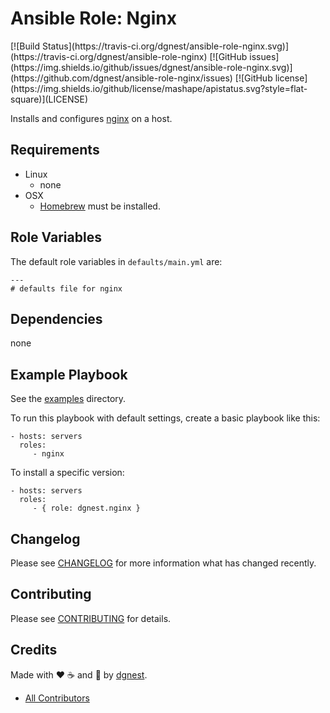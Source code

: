 # Ansible Role: Nginx

<span class="badges" align="center">
[![Build Status](https://travis-ci.org/dgnest/ansible-role-nginx.svg)](https://travis-ci.org/dgnest/ansible-role-nginx)
[![GitHub issues](https://img.shields.io/github/issues/dgnest/ansible-role-nginx.svg)](https://github.com/dgnest/ansible-role-nginx/issues)
[![GitHub license](https://img.shields.io/github/license/mashape/apistatus.svg?style=flat-square)](LICENSE)
</span>


Installs and configures [nginx][link-nginx] on a host.

## Requirements

 - Linux
   - none
 - OSX
   - [Homebrew][link-brew] must be installed.


## Role Variables

The default role variables in `defaults/main.yml` are:

    ---
    # defaults file for nginx


## Dependencies

none

## Example Playbook

See the [examples](./examples/) directory.

To run this playbook with default settings, create a basic playbook like this:

    - hosts: servers
      roles:
         - nginx

To install a specific version:

    - hosts: servers
      roles:
         - { role: dgnest.nginx }


## Changelog

Please see [CHANGELOG](CHANGELOG.md) for more information what has changed recently.

## Contributing

Please see [CONTRIBUTING](CONTRIBUTING.md) for details.

## Credits

Made with :heart: ️:coffee:️ and :pizza: by [dgnest][link-company].

- [All Contributors][link-contributors]

[link-nginx]: https://nginx.org/
[link-brew]: http://brew.sh/

<!-- Other -->

[link-contributors]: AUTHORS
[link-company]: https://github.com/dgnest
